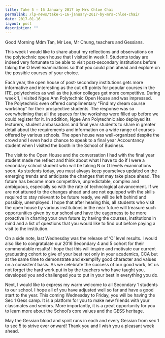 ```yaml
---
title: Take 5 – 16 January 2017 by Mrs Chloe Chai
permalink: /lp-news/take-5-16-january-2017-by-mrs-chloe-chai/
date: 2017-01-16
layout: post
description: ""
---
```

Good Morning Mdm Tan, Mr Lee, Mr Chung, teachers and Gessians.

This week I would like to share about my reflections and observations on the polytechnic open house that I visited in week 1. Students today are indeed very fortunate to be able to visit post-secondary institutions before taking the O level examinations so that you could plan ahead and explore on the possible courses of your choice.

Each year, the open house of post-secondary institutions gets more informative and interesting as the cut off points for popular courses in the ITE, polytechnics as well as the junior colleges get more competitive. During week 1, I visited Ngee Ann Polytechnic Open House and was impressed. The Polytechnic even offered complimentary “Find my dream course workshop” for their prospective students. The response was so overwhelming that all the spaces for the workshop were filled up before we could register for it. In addition, Ngee Ann Polytechnic also deployed its lecturers, student ambassadors and final year students to share in greater detail about the requirements and information on a wide range of courses offered by various schools. The open house was well-organized despite the crowd and I even had a chance to speak to a final year Accountancy student when I visited the booth in the School of Business.

The visit to the Open House and the conversation I had with the final year student made me reflect and think about what I have to do if I were a secondary school student who will be taking N or O levels examinations soon. As students today, you must always keep yourselves updated on the emerging trends and anticipate the changes that may take place ahead. The future has become more competitive, unpredictable, complex and ambiguous, especially so with the rate of technological advancement. If we are not attuned to the changes ahead and are not equipped with the skills required to stay relevant to be future ready, we will be left behind and possibly, unemployed. I hope that after hearing this, all students who visit the open house by various institutions in the near future will treasure such opportunities given by our school and have the eagerness to be more proactive in charting your own future by having the courses, institutions in mind and a list of questions that you would like to find out before paying a visit to the institution.

On a side note, last Wednesday was the release of ‘O’ level results. I would also like to congratulate our 2016 Secondary 4 and 5 cohort for their commendable results! I hope that this will inspire and motivate our current graduating cohort to give of your best not only in your academics, CCA but at the same time to demonstrate and exemplify good character and values on a consistent basis. As we celebrate the success of our good work, let us not forget the hard work put in by the teachers who have taught you, developed you and challenged you to put in your best in everything you do.

Next, I would like to express my warm welcome to all Secondary 1 students to our school. I hope all of you have adjusted well so far and have a good start to the year. This coming Wednesday to Friday, you will be having the Sec 1 Gess camp. It is a platform for you to make new friends with your classmates and seniors. More importantly, it is a great opportunity for you to learn more about the School’s core values and the GESS heritage.

May the Gessian blood and spirit runs in each and every Gessian from sec 1 to sec 5 to strive ever onward! Thank you and I wish you a pleasant week ahead.